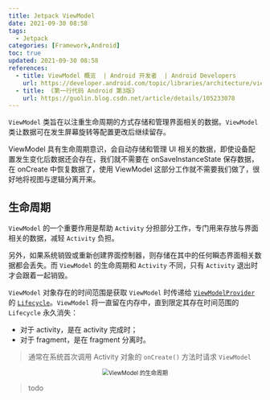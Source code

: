 ```yaml
---
title: Jetpack ViewModel
date: 2021-09-30 08:58
tags:
  - Jetpack
categories: [Framework,Android]
toc: true
updated: 2021-09-30 08:58
references:
  - title: ViewModel 概览  | Android 开发者  | Android Developers
    url: https://developer.android.com/topic/libraries/architecture/viewmodel
  - title: 《第一行代码 Android 第3版》
    url: https://guolin.blog.csdn.net/article/details/105233078
---
```


`ViewModel` 类旨在以注重生命周期的方式存储和管理界面相关的数据。`ViewModel` 类让数据可在发生屏幕旋转等配置更改后继续留存。

ViewModel 具有生命周期意识，会自动存储和管理 UI 相关的数据，即使设备配置发生变化后数据还会存在，我们就不需要在 onSaveInstanceState 保存数据，在 onCreate 中恢复数据了，使用 ViewModel 这部分工作就不需要我们做了，很好地将视图与逻辑分离开来。

<!-- more -->

## 生命周期

`ViewModel` 的一个重要作用是帮助 `Activity` 分担部分工作，专门用来存放与界面相关的数据，减轻 `Activity` 负担。

另外，如果系统销毁或重新创建界面控制器，则存储在其中的任何瞬态界面相关数据都会丢失。而 `ViewModel` 的生命周期和 `Activity` 不同，只有 `Activity` 退出时才会跟着一起销毁。

`ViewModel` 对象存在的时间范围是获取 `ViewModel` 时传递给 [`ViewModelProvider`](https://developer.android.com/reference/androidx/lifecycle/ViewModelProvider) 的 [`Lifecycle`](https://developer.android.com/reference/androidx/lifecycle/Lifecycle)。`ViewModel` 将一直留在内存中，直到限定其存在时间范围的 `Lifecycle` 永久消失：

- 对于 activity，是在 activity 完成时；
- 对于 fragment，是在 fragment 分离时。

> 通常在系统首次调用 Activity 对象的 `onCreate()` 方法时请求 `ViewModel`

<center><img src="https://developer.android.com/images/topic/libraries/architecture/viewmodel-lifecycle.png" alt="ViewModel 的生命周期 " style="zoom:80%;" /></center>

> todo
